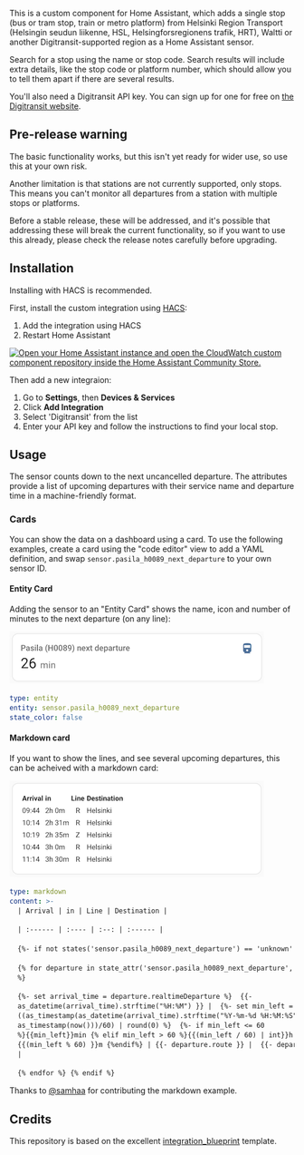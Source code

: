 This is a custom component for Home Assistant, which adds a single stop (bus
or tram stop, train or metro platform) from Helsinki Region Transport
(Helsingin seudun liikenne, HSL, Helsingforsregionens trafik, HRT),
Waltti or another Digitransit-supported region as a Home Assistant sensor.

Search for a stop using the name or stop code. Search results will include extra
details, like the stop code or platform number, which should allow you to tell
them apart if there are several results.

You'll also need a Digitransit API key. You can sign up for one for free
on [the Digitransit website](https://digitransit.fi/en/developers/api-registration/).

## Pre-release warning

The basic functionality works, but this isn't yet ready for wider use, so
use this at your own risk.

Another limitation is that stations are not currently supported, only
stops. This means you can't monitor all departures from a station
with multiple stops or platforms.

Before a stable release, these will be addressed, and it's possible that
addressing these will break the current functionality, so if you want to
use this already, please check the release notes carefully before upgrading.

## Installation

Installing with HACS is recommended.

First, install the custom integration using [HACS](https://hacs.xyz/):

1. Add the integration using HACS
1. Restart Home Assistant

[![Open your Home Assistant instance and open the CloudWatch custom component repository inside the Home Assistant Community Store.](https://my.home-assistant.io/badges/hacs_repository.svg)](https://my.home-assistant.io/redirect/hacs_repository/?owner=Mallonbacka&repository=custom-component-digitransit)

Then add a new integraion:

1. Go to **Settings**, then **Devices & Services**
1. Click **Add Integration**
1. Select 'Digitransit' from the list
1. Enter your API key and follow the instructions to find your local stop.

## Usage

The sensor counts down to the next uncancelled departure. The attributes
provide a list of upcoming departures with their service name and departure
time in a machine-friendly format.

### Cards

You can show the data on a dashboard using a card. To use the following examples, create a card using the "code editor" view to add a YAML definition, and swap `sensor.pasila_h0089_next_departure` to your own sensor ID.

#### Entity Card

Adding the sensor to an "Entity Card" shows the name, icon and number of minutes to the next departure (on any line):

![Screenshot of a dashboard card with the heading "Pasila (H0089) next departure", an icon that looks like a train and the value 26 minutes](docs/entity_screenshot.png)

```yaml
type: entity
entity: sensor.pasila_h0089_next_departure
state_color: false
```

#### Markdown card

If you want to show the lines, and see several upcoming departures, this can be acheived with a markdown card:

![Screenshot of a dashboard card containing a table with columns for arrival, in, line and destination, with five departures listed in the format 09:44, 2h 0m, R, Helsinki](docs/markdown_table_screenshot.png)

```yaml
type: markdown
content: >-
  | Arrival | in | Line | Destination |

  | :------ | :---- | :--: | :------ |

  {%- if not states('sensor.pasila_h0089_next_departure') == 'unknown' %}

  {% for departure in state_attr('sensor.pasila_h0089_next_departure','departures')
  %}

  {%- set arrival_time = departure.realtimeDeparture %}  {{-
  as_datetime(arrival_time).strftime("%H:%M") }} |  {%- set min_left =
  ((as_timestamp(as_datetime(arrival_time).strftime("%Y-%m-%d %H:%M:%S")) -
  as_timestamp(now()))/60) | round(0) %}  {%- if min_left <= 60
  %}{{min_left}}min {% elif min_left > 60 %}{{(min_left / 60) | int}}h
  {{(min_left % 60) }}m {%endif%} | {{- departure.route }} |  {{- departure.headsign}}
  |

  {% endfor %} {% endif %}
```

Thanks to [@samhaa](https://github.com/samhaa) for contributing the markdown example.

## Credits

This repository is based on the excellent [integration_blueprint](https://github.com/ludeeus/integration_blueprint)
template.
